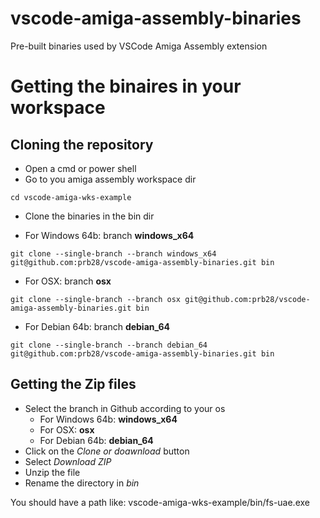 # vscode-amiga-assembly-binaries
Pre-built binaries used by VSCode Amiga Assembly extension

# Getting the binaires in your workspace
## Cloning the repository
- Open a cmd or power shell
- Go to you amiga assembly workspace dir

`cd vscode-amiga-wks-example`

- Clone the binaries in the bin dir

- For Windows 64b: branch **windows_x64**

`git clone --single-branch --branch windows_x64 git@github.com:prb28/vscode-amiga-assembly-binaries.git bin`

- For OSX: branch **osx**

`git clone --single-branch --branch osx git@github.com:prb28/vscode-amiga-assembly-binaries.git bin`

- For Debian 64b: branch **debian_64**

`git clone --single-branch --branch debian_64 git@github.com:prb28/vscode-amiga-assembly-binaries.git bin`

## Getting the Zip files
- Select the branch in Github according to your os 
    - For Windows 64b: **windows_x64**
    - For OSX: **osx**
    - For Debian 64b: **debian_64**
- Click on the *Clone or doawnload* button
- Select *Download ZIP*
- Unzip the file
- Rename the directory in *bin*

You should have a path like: vscode-amiga-wks-example/bin/fs-uae.exe